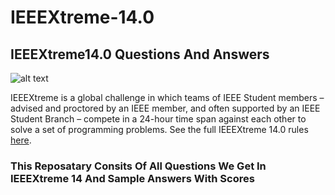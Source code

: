 # IEEEXtreme-14.0
## IEEEXtreme14.0 Questions And Answers
![alt text](https://s3-us-west-2.amazonaws.com/csacademy.com/IEEExtreme/images/ieeextreme14_logo.png)

IEEEXtreme is a global challenge in which teams of IEEE Student members – advised and proctored by an IEEE member, and often supported by an IEEE Student Branch – compete in a 24-hour time span against each other to solve a set of programming problems.
See the full IEEEXtreme 14.0 rules [here](https://ieeextreme.org/rules/).


### This Reposatary Consits Of All Questions We Get In IEEEXtreme 14 And Sample Answers With Scores
